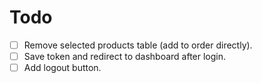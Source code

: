 # Todo

- [ ] Remove selected products table (add to order directly).
- [ ] Save token and redirect to dashboard after login.
- [ ] Add logout button.
